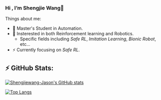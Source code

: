 ### Hi , I’m Shengjie Wang👋

<!--
**Shengjiewang-Jason/Shengjiewang-Jason** is a ✨ _special_ ✨ repository because its `README.md` (this file) appears on your GitHub profile.

Here are some ideas to get you started:

- 🔭 I’m currently working on ...
- 🌱 I’m currently learning ...
- 👯 I’m looking to collaborate on ...
- 🤔 I’m looking for help with ...
- 💬 Ask me about ...
- 📫 How to reach me: ...
- 😄 Pronouns: ...
- ⚡ Fun fact: ...
-->


Things about me:
- 👶 Master's Student in Automation.
- 🔭 Insterested in both Reinforcement learning and Robotics.
  - Specific fields including *Safe RL*, *Imitation Learning*, *Bionic Robot*, etc...
- ⚡ Currently focusing on *Safe RL*.



## ⚡ GitHub Stats:

[![Shengjiewang-Jason's GitHub stats](https://github-readme-stats.vercel.app/api?username=Shengjiewang-Jason&show_icons=true&theme=radical&count_private=true)](https://github.com/anuraghazra/github-readme-stats)

[![Top Langs](https://github-readme-stats.vercel.app/api/top-langs/?username=Shengjiewang-Jason&langs_count=8&exclude_repo=Shengjiewang-Jason.github.io)](https://github.com/anuraghazra/github-readme-stats)

